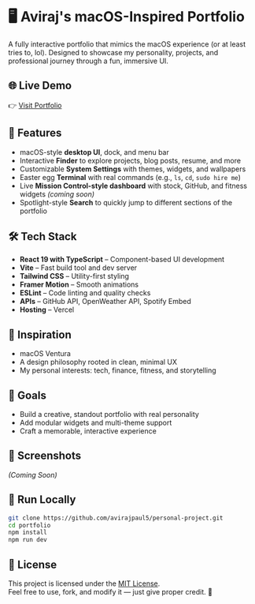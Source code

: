 # 🖥️ Aviraj's macOS-Inspired Portfolio

A fully interactive portfolio that mimics the macOS experience (or at least tries to, lol). Designed to showcase my personality, projects, and professional journey through a fun, immersive UI.

## 🌐 Live Demo

👉 [Visit Portfolio](https://avirajpaul.vercel.app/)

## 🚀 Features

- macOS-style **desktop UI**, dock, and menu bar
- Interactive **Finder** to explore projects, blog posts, resume, and more
- Customizable **System Settings** with themes, widgets, and wallpapers
- Easter egg **Terminal** with real commands (e.g., `ls`, `cd`, `sudo hire me`)
- Live **Mission Control-style dashboard** with stock, GitHub, and fitness widgets *(coming soon)*
- Spotlight-style **Search** to quickly jump to different sections of the portfolio

## 🛠️ Tech Stack

- **React 19 with TypeScript** – Component-based UI development
- **Vite** – Fast build tool and dev server
- **Tailwind CSS** – Utility-first styling
- **Framer Motion** – Smooth animations
- **ESLint** – Code linting and quality checks
- **APIs** – GitHub API, OpenWeather API, Spotify Embed
- **Hosting** – Vercel

## 🧠 Inspiration

- macOS Ventura
- A design philosophy rooted in clean, minimal UX
- My personal interests: tech, finance, fitness, and storytelling

## 🎯 Goals

- Build a creative, standout portfolio with real personality
- Add modular widgets and multi-theme support
- Craft a memorable, interactive experience

## 📸 Screenshots

*(Coming Soon)*

## 🧪 Run Locally

```bash
git clone https://github.com/avirajpaul5/personal-project.git
cd portfolio
npm install
npm run dev
```

## 📄 License

This project is licensed under the [MIT License](https://opensource.org/licenses/MIT).\
Feel free to use, fork, and modify it — just give proper credit. 🙌

